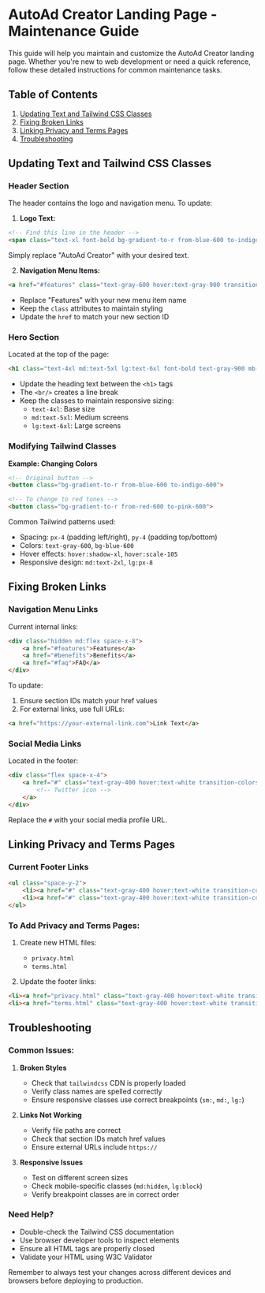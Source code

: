 # AutoAd Creator Landing Page - Maintenance Guide

This guide will help you maintain and customize the AutoAd Creator landing page. Whether you're new to web development or need a quick reference, follow these detailed instructions for common maintenance tasks.

## Table of Contents
1. [Updating Text and Tailwind CSS Classes](#updating-text-and-tailwind-css-classes)
2. [Fixing Broken Links](#fixing-broken-links)
3. [Linking Privacy and Terms Pages](#linking-privacy-and-terms-pages)
4. [Troubleshooting](#troubleshooting)

## Updating Text and Tailwind CSS Classes

### Header Section
The header contains the logo and navigation menu. To update:

1. **Logo Text:**
```html
<!-- Find this line in the header -->
<span class="text-xl font-bold bg-gradient-to-r from-blue-600 to-indigo-600 bg-clip-text text-transparent">AutoAd Creator</span>
```
Simply replace "AutoAd Creator" with your desired text.

2. **Navigation Menu Items:**
```html
<a href="#features" class="text-gray-600 hover:text-gray-900 transition-colors duration-200">Features</a>
```
- Replace "Features" with your new menu item name
- Keep the `class` attributes to maintain styling
- Update the `href` to match your new section ID

### Hero Section
Located at the top of the page:
```html
<h1 class="text-4xl md:text-5xl lg:text-6xl font-bold text-gray-900 mb-6 leading-tight">Create Automotive Ads<br/>in Seconds</h1>
```
- Update the heading text between the `<h1>` tags
- The `<br/>` creates a line break
- Keep the classes to maintain responsive sizing:
  - `text-4xl`: Base size
  - `md:text-5xl`: Medium screens
  - `lg:text-6xl`: Large screens

### Modifying Tailwind Classes

**Example: Changing Colors**
```html
<!-- Original button -->
<button class="bg-gradient-to-r from-blue-600 to-indigo-600">

<!-- To change to red tones -->
<button class="bg-gradient-to-r from-red-600 to-pink-600">
```

Common Tailwind patterns used:
- Spacing: `px-4` (padding left/right), `py-4` (padding top/bottom)
- Colors: `text-gray-600`, `bg-blue-600`
- Hover effects: `hover:shadow-xl`, `hover:scale-105`
- Responsive design: `md:text-2xl`, `lg:px-8`

## Fixing Broken Links

### Navigation Menu Links
Current internal links:
```html
<div class="hidden md:flex space-x-8">
    <a href="#features">Features</a>
    <a href="#benefits">Benefits</a>
    <a href="#faq">FAQ</a>
</div>
```
To update:
1. Ensure section IDs match your href values
2. For external links, use full URLs:
```html
<a href="https://your-external-link.com">Link Text</a>
```

### Social Media Links
Located in the footer:
```html
<div class="flex space-x-4">
    <a href="#" class="text-gray-400 hover:text-white transition-colors duration-200">
        <!-- Twitter icon -->
    </a>
</div>
```
Replace the `#` with your social media profile URL.

## Linking Privacy and Terms Pages

### Current Footer Links
```html
<ul class="space-y-2">
    <li><a href="#" class="text-gray-400 hover:text-white transition-colors duration-200">Privacy Policy</a></li>
    <li><a href="#" class="text-gray-400 hover:text-white transition-colors duration-200">Terms of Service</a></li>
</ul>
```

### To Add Privacy and Terms Pages:

1. Create new HTML files:
   - `privacy.html`
   - `terms.html`

2. Update the footer links:
```html
<li><a href="privacy.html" class="text-gray-400 hover:text-white transition-colors duration-200">Privacy Policy</a></li>
<li><a href="terms.html" class="text-gray-400 hover:text-white transition-colors duration-200">Terms of Service</a></li>
```

## Troubleshooting

### Common Issues:

1. **Broken Styles**
   - Check that `tailwindcss` CDN is properly loaded
   - Verify class names are spelled correctly
   - Ensure responsive classes use correct breakpoints (`sm:`, `md:`, `lg:`)

2. **Links Not Working**
   - Verify file paths are correct
   - Check that section IDs match href values
   - Ensure external URLs include `https://`

3. **Responsive Issues**
   - Test on different screen sizes
   - Check mobile-specific classes (`md:hidden`, `lg:block`)
   - Verify breakpoint classes are in correct order

### Need Help?
- Double-check the Tailwind CSS documentation
- Use browser developer tools to inspect elements
- Ensure all HTML tags are properly closed
- Validate your HTML using W3C Validator

Remember to always test your changes across different devices and browsers before deploying to production.